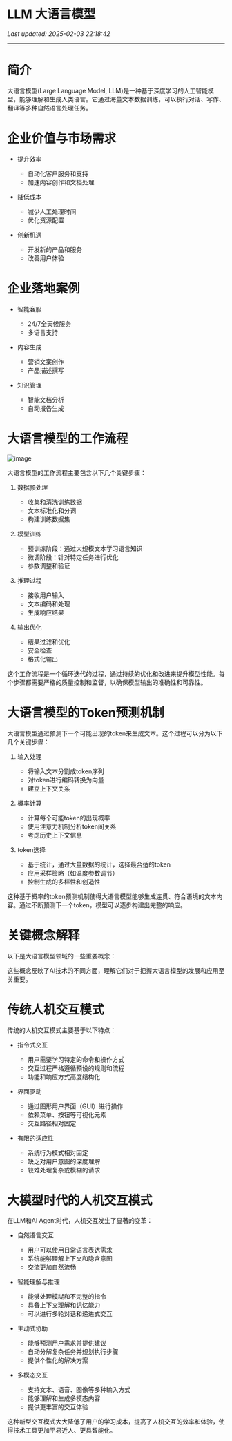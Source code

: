 # LLM 大语言模型

_Last updated: 2025-02-03 22:18:42_

---

# 简介


大语言模型(Large Language Model, LLM)是一种基于深度学习的人工智能模型，能够理解和生成人类语言。它通过海量文本数据训练，可以执行对话、写作、翻译等多种自然语言处理任务。


# 企业价值与市场需求


- 提升效率
    - 自动化客户服务和支持
    - 加速内容创作和文档处理

- 降低成本
    - 减少人工处理时间
    - 优化资源配置

- 创新机遇
    - 开发新的产品和服务
    - 改善用户体验

# 企业落地案例


- 智能客服
    - 24/7全天候服务
    - 多语言支持

- 内容生成
    - 营销文案创作
    - 产品描述撰写

- 知识管理
    - 智能文档分析
    - 自动报告生成

# 大语言模型的工作流程


![image](https://prod-files-secure.s3.us-west-2.amazonaws.com/4d514fab-2492-4877-a269-a017b8992bb6/fd26e416-cc3e-44a7-b538-c284bc08aed9/image.png?X-Amz-Algorithm=AWS4-HMAC-SHA256&X-Amz-Content-Sha256=UNSIGNED-PAYLOAD&X-Amz-Credential=ASIAZI2LB4667EUGGODH%2F20250203%2Fus-west-2%2Fs3%2Faws4_request&X-Amz-Date=20250203T141802Z&X-Amz-Expires=3600&X-Amz-Security-Token=IQoJb3JpZ2luX2VjEP7%2F%2F%2F%2F%2F%2F%2F%2F%2F%2FwEaCXVzLXdlc3QtMiJHMEUCIFG9HBw6GPgJt72r9seffRkyuhi8357nrwmkwrQslTakAiEAm2JslZFO7H2OK%2B5EyjxsDROU7MuhEXNh5sS4TelGnkkq%2FwMIFxAAGgw2Mzc0MjMxODM4MDUiDAs6xSwdYjeNDklcoircAyMydQSaEEWza5w8PqaXprhcG2I8HPTrIYyCsiX6Ytw6UXXGwwMA3xfOzKUOdJiJp5iDwJT0aR32gz7mxKNftUETBgbCyqLzLSxRFpYPd1vc6ll2ugCk3o8n9k7htvnOOuzJbS%2Fd%2FWqhzdAIhJXrAjnMm1n6sgWJ17gagaLuYpFbX6k3gJOBAwvkojqbdfxHgVv46MnIWL%2F3EiOeI0Iqqs%2FkCv6%2Fw3yJeHJiy7lti%2Fl11mA82FfrTsMDX1UB7Gg%2Bnb1o1zQtRfVFzuNOC5q9lgDB1dEMeuJiffuuQCnEvz%2B4POUACOhPLJunWMbT1P5TUUqWBaa%2Boz7%2FGGTnghO3m0zKIqFaN5tcIrmsDDGEvOYMlKBL3mwHsIs1B%2FoGVtKtnH36vhV%2F8IXOuuadHgVsXeXDJ1ex9o7AL%2BVIyTg%2BWHNBoqMEqQj62%2F19dFXA37TbAY6S%2BvcwcRSxhTho0dNFHI%2FTxXNeRwf4rR1SWjSfXpDBkvm0pIuRFgTLTtjML9CTviq1aODYdaOYB%2FEnnTAtRQuceJRnyxq%2FIE8sBra1a4kb2KRUCFBSJbQOvPL5UIy5Lw6EodQpH2Hg329BoYs%2BcnjM%2FzYGlIt4tEmb0cRAMsgeSjUnj40Z78nviu38MOqOg70GOqUBhX6oUPdlxEfzTpydd6Ete0z1sqjbScAZY4pAQw9dfCS3bNz8vrp2Q97dmVc9%2BavP8cl8yAUkkqKNPjlDWZ0oA%2BeIBLV6hsKVxa%2F9iDHKGWaDeDXdk8wJdOLPS7UWMEz%2BYL1%2FH4aY3Tl7ZU1CRC5dYFcLLmAtT%2BWaucwdWMAO5hrhj8pGGPqC5lfKYXRLXlY5jqeKMDqSTy4S6jVP0RLlP1xb2K%2Fa&X-Amz-Signature=9cf12bc36cbbd98dd3101b6e5cc99ddcfe689c24f7f6cacc56e1c147a430ce0c&X-Amz-SignedHeaders=host&x-id=GetObject)


大语言模型的工作流程主要包含以下几个关键步骤：


1. 数据预处理
    - 收集和清洗训练数据
    - 文本标准化和分词
    - 构建训练数据集

2. 模型训练
    - 预训练阶段：通过大规模文本学习语言知识
    - 微调阶段：针对特定任务进行优化
    - 参数调整和验证

3. 推理过程
    - 接收用户输入
    - 文本编码和处理
    - 生成响应结果

4. 输出优化
    - 结果过滤和优化
    - 安全检查
    - 格式化输出

这个工作流程是一个循环迭代的过程，通过持续的优化和改进来提升模型性能。每个步骤都需要严格的质量控制和监督，以确保模型输出的准确性和可靠性。


# 大语言模型的Token预测机制


大语言模型通过预测下一个可能出现的token来生成文本。这个过程可以分为以下几个关键步骤：


1. 输入处理
    - 将输入文本分割成token序列
    - 对token进行编码转换为向量
    - 建立上下文关系

2. 概率计算
    - 计算每个可能token的出现概率
    - 使用注意力机制分析token间关系
    - 考虑历史上下文信息

3. token选择
    - 基于统计，通过大量数据的统计，选择最合适的token
    - 应用采样策略（如温度参数调节）
    - 控制生成的多样性和创造性

这种基于概率的token预测机制使得大语言模型能够生成连贯、符合语境的文本内容。通过不断预测下一个token，模型可以逐步构建出完整的响应。


# 关键概念解释


以下是大语言模型领域的一些重要概念：


这些概念反映了AI技术的不同方面，理解它们对于把握大语言模型的发展和应用至关重要。


# 传统人机交互模式


传统的人机交互模式主要基于以下特点：


- 指令式交互
    - 用户需要学习特定的命令和操作方式
    - 交互过程严格遵循预设的规则和流程
    - 功能和响应方式高度结构化

- 界面驱动
    - 通过图形用户界面（GUI）进行操作
    - 依赖菜单、按钮等可视化元素
    - 交互路径相对固定

- 有限的适应性
    - 系统行为模式相对固定
    - 缺乏对用户意图的深度理解
    - 较难处理复杂或模糊的请求

# 大模型时代的人机交互模式


在LLM和AI Agent时代，人机交互发生了显著的变革：


- 自然语言交互
    - 用户可以使用日常语言表达需求
    - 系统能够理解上下文和隐含意图
    - 交流更加自然流畅

- 智能理解与推理
    - 能够处理模糊和不完整的指令
    - 具备上下文理解和记忆能力
    - 可以进行多轮对话和递进式交互

- 主动式协助
    - 能够预测用户需求并提供建议
    - 自动分解复杂任务并规划执行步骤
    - 提供个性化的解决方案

- 多模态交互
    - 支持文本、语音、图像等多种输入方式
    - 能够理解和生成多模态内容
    - 提供更丰富的交互体验

这种新型交互模式大大降低了用户的学习成本，提高了人机交互的效率和体验，使得技术工具更加平易近人、更具智能化。

